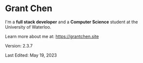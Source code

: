 # Grant Chen

I'm a **full stack developer** and a **Computer Science** student at the University of Waterloo.

Learn more about me at: https://grantchen.site

Version: 2.3.7

Last Edited: May 19, 2023
